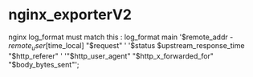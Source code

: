 # nginx_exporterV2
nginx log_format must match this :
log_format  main  '$remote_addr - $remote_user [$time_local] "$request" '
                  '$status $upstream_response_time "$http_referer" '
                  '"$http_user_agent" "$http_x_forwarded_for" "$body_bytes_sent"';

